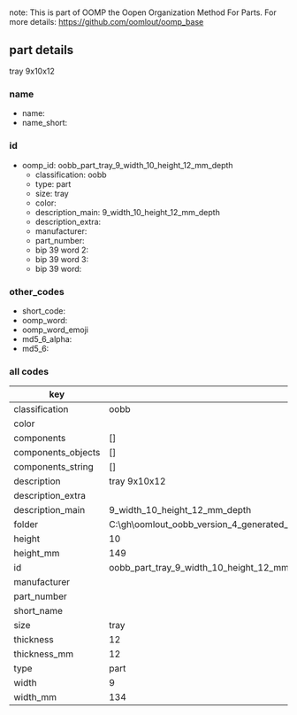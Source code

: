 #   

note: This is part of OOMP the Oopen Organization Method For Parts. For more details: https://github.com/oomlout/oomp_base

##  part details



tray 9x10x12

### name
* name: 
* name_short: 
### id
* oomp_id: oobb_part_tray_9_width_10_height_12_mm_depth
  * classification: oobb
  * type: part
  * size: tray
  * color: 
  * description_main: 9_width_10_height_12_mm_depth
  * description_extra: 
  * manufacturer: 
  * part_number: 
  * bip 39 word 2: 
  * bip 39 word 3: 
  * bip 39 word: 

### other_codes
* short_code: 
* oomp_word: 
* oomp_word_emoji 
* md5_6_alpha: 
* md5_6: 









### all codes 
| key | value |  
| --- | --- |  
| classification | oobb |  
| color |  |  
| components | [] |  
| components_objects | [] |  
| components_string | [] |  
| description | tray 9x10x12 |  
| description_extra |  |  
| description_main | 9_width_10_height_12_mm_depth |  
| folder | C:\gh\oomlout_oobb_version_4_generated_parts\things\oobb_part_tray_9_width_10_height_12_mm_depth |  
| height | 10 |  
| height_mm | 149 |  
| id | oobb_part_tray_9_width_10_height_12_mm_depth |  
| manufacturer |  |  
| part_number |  |  
| short_name |  |  
| size | tray |  
| thickness | 12 |  
| thickness_mm | 12 |  
| type | part |  
| width | 9 |  
| width_mm | 134 |  
